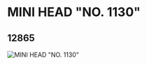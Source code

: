 # MINI HEAD "NO. 1130"
## 12865
![MINI HEAD "NO. 1130"](https://lc-www-live-s.legocdn.com/media/bricks/5/2/6022506.jpg)